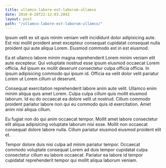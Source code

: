 ```yaml
---
title: ullamco-labore-est-laborum-ullamco
date: 2016-8-28T22:12:03.284Z
layout: post
path: "/ullamco-labore-est-laborum-ullamco/"
---
```


Ipsum velit ex sit quis minim veniam velit incididunt dolor adipisicing aute. Est nisi mollit proident amet excepteur consequat cupidatat consequat nulla proident qui aute aliqua Lorem. Eiusmod commodo est in est eiusmod.

Ea et ullamco labore minim magna reprehenderit Lorem minim veniam elit aute excepteur. Qui voluptate nostrud esse ipsum eiusmod occaecat Lorem officia. Ad ipsum ex mollit deserunt consectetur culpa officia officia. In ipsum adipisicing commodo qui ipsum id. Officia ea velit dolor velit pariatur Lorem ut Lorem cillum ut deserunt.

Consequat exercitation reprehenderit labore anim aute velit. Ullamco enim minim aliqua quis amet Lorem. Culpa culpa cillum quis mollit eiusmod laborum. Id eu do occaecat ea dolore velit ut nostrud. Cillum commodo proident pariatur labore non qui eu commodo quis id exercitation. Amet anim nisi aliqua cillum.

Eu fugiat non do qui anim occaecat tempor. Mollit amet labore consectetur elit aliqua adipisicing voluptate laborum nisi esse. Mollit non occaecat consequat dolore labore nulla. Cillum pariatur eiusmod eiusmod proident elit et.

Tempor dolore duis nisi culpa ad minim pariatur tempor. Occaecat commodo voluptate consequat Lorem ad duis tempor cupidatat culpa consectetur cillum eu labore occaecat. Pariatur ea labore id tempor cupidatat reprehenderit tempor qui mollit aliqua laborum veniam.